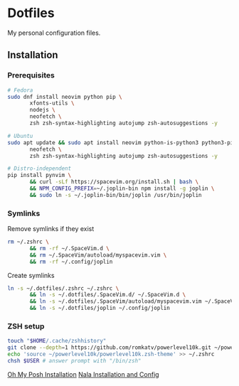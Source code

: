 # Dotfiles
My personal configuration files.

## Installation
### Prerequisites
```bash
# Fedora
sudo dnf install neovim python pip \
       xfonts-utils \
       nodejs \
       neofetch \
       zsh zsh-syntax-highlighting autojump zsh-autosuggestions -y

# Ubuntu
sudo apt update && sudo apt install neovim python-is-python3 python3-pip \
       neofetch \
       zsh zsh-syntax-highlighting autojump zsh-autosuggestions -y

# Distro-independent
pip install pynvim \
       && curl -sLf https://spacevim.org/install.sh | bash \
       && NPM_CONFIG_PREFIX=~/.joplin-bin npm install -g joplin \
       && sudo ln -s ~/.joplin-bin/bin/joplin /usr/bin/joplin
```

### Symlinks
Remove symlinks if they exist
```bash
rm ~/.zshrc \
       && rm -rf ~/.SpaceVim.d \
       && rm ~/.SpaceVim/autoload/myspacevim.vim \
       && rm -rf ~/.config/joplin
```

Create symlinks
```bash
ln -s ~/.dotfiles/.zshrc ~/.zshrc \
       && ln -s ~/.dotfiles/.SpaceVim.d/ ~/.SpaceVim.d \
       && ln -s ~/.dotfiles/.SpaceVim/autoload/myspacevim.vim ~/.SpaceVim/autoload/myspacevim.vim \
       && ln -s ~/.dotfiles/joplin ~/.config/joplin
```

### ZSH setup
```bash
touch "$HOME/.cache/zshhistory"
git clone --depth=1 https://github.com/romkatv/powerlevel10k.git ~/powerlevel10k
echo 'source ~/powerlevel10k/powerlevel10k.zsh-theme' >> ~/.zshrc
chsh $USER # answer prompt with "/bin/zsh"
```

[Oh My Posh Installation](https://ohmyposh.dev/docs/installation/linux)
[Nala Installation and Config](https://christitus.com/stop-using-apt/)
